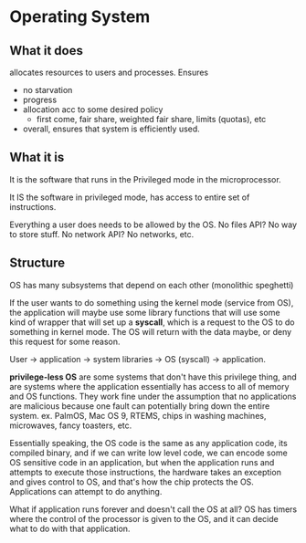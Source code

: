 # Operating System

## What it does

allocates resources to users and processes. Ensures

* no starvation
* progress
* allocation acc to some desired policy
	* first come, fair share, weighted fair share, limits (quotas), etc
* overall, ensures that system is efficiently used.



## What it is

It is the software that runs in the Privileged mode in the microprocessor.

It IS the software in privileged mode, has access to entire set of instructions.

Everything a user does needs to be allowed by the OS. No files API? No way to store stuff. No network API? No networks, etc.



## Structure

OS has many subsystems that depend on each other (monolithic speghetti)

If the user wants to do something using the kernel mode (service from OS), the application will maybe use some library functions that will use some kind of wrapper that will set up a **syscall**, which is a request to the OS to do something in kernel mode. The OS will return with the data maybe, or deny this request for some reason.

User -> application -> system libraries -> OS (syscall) -> application.

**privilege-less OS** are some systems that don't have this privilege thing, and are systems where the application essentially has access to all of memory and OS functions. They work fine under the assumption that no applications are malicious because one fault can potentially bring down the entire system. ex. PalmOS, Mac OS 9, RTEMS, chips in washing machines, microwaves, fancy toasters, etc.

Essentially speaking, the OS code is the same as any application code, its compiled binary, and if we can write low level code, we can encode some OS sensitive code in an application, but when the application runs and attempts to execute those instructions, the hardware takes an exception and gives control to OS, and that's how the chip protects the OS. Applications can attempt to do anything. 

What if application runs forever and doesn't call the OS at all? OS has timers where the control of the processor is given to the OS, and it can decide what to do with that application.